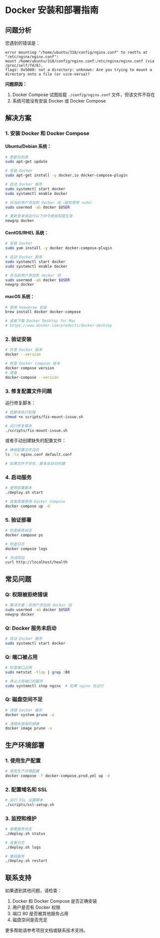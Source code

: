 # Docker 安装和部署指南

## 问题分析

您遇到的错误是：
```
error mounting "/home/ubuntu/318/config/nginx.conf" to rootfs at "/etc/nginx/nginx.conf": 
mount /home/ubuntu/318/config/nginx.conf:/etc/nginx/nginx.conf (via /proc/self/fd/6), 
flags: 0x5000: not a directory: unknown: Are you trying to mount a directory onto a file (or vice-versa)?
```

**问题原因：**
1. Docker Compose 试图挂载 `./config/nginx.conf` 文件，但该文件不存在
2. 系统可能没有安装 Docker 或 Docker Compose

## 解决方案

### 1. 安装 Docker 和 Docker Compose

#### Ubuntu/Debian 系统：
```bash
# 更新包列表
sudo apt-get update

# 安装 Docker
sudo apt-get install -y docker.io docker-compose-plugin

# 启动 Docker 服务
sudo systemctl start docker
sudo systemctl enable docker

# 将当前用户添加到 docker 组（避免使用 sudo）
sudo usermod -aG docker $USER

# 重新登录或运行以下命令使组权限生效
newgrp docker
```

#### CentOS/RHEL 系统：
```bash
# 安装 Docker
sudo yum install -y docker docker-compose-plugin

# 启动 Docker 服务
sudo systemctl start docker
sudo systemctl enable docker

# 将当前用户添加到 docker 组
sudo usermod -aG docker $USER
newgrp docker
```

#### macOS 系统：
```bash
# 使用 Homebrew 安装
brew install docker docker-compose

# 或者下载 Docker Desktop for Mac
# https://www.docker.com/products/docker-desktop
```

### 2. 验证安装

```bash
# 检查 Docker 版本
docker --version

# 检查 Docker Compose 版本
docker compose version
# 或者
docker-compose --version
```

### 3. 修复配置文件问题

运行修复脚本：
```bash
# 给脚本执行权限
chmod +x scripts/fix-mount-issue.sh

# 运行修复脚本
./scripts/fix-mount-issue.sh
```

或者手动创建缺失的配置文件：

```bash
# 确保配置文件存在
ls -la nginx.conf default.conf

# 如果文件不存在，脚本会自动创建
```

### 4. 启动服务

```bash
# 使用部署脚本
./deploy.sh start

# 或者直接使用 Docker Compose
docker compose up -d
```

### 5. 验证部署

```bash
# 检查服务状态
docker compose ps

# 检查日志
docker compose logs

# 测试网站
curl http://localhost/health
```

## 常见问题

### Q: 权限被拒绝错误
```bash
# 解决方案：将用户添加到 docker 组
sudo usermod -aG docker $USER
newgrp docker
```

### Q: Docker 服务未启动
```bash
# 启动 Docker 服务
sudo systemctl start docker
```

### Q: 端口被占用
```bash
# 检查端口占用
sudo netstat -tlnp | grep :80

# 停止占用端口的服务
sudo systemctl stop nginx  # 如果 nginx 在运行
```

### Q: 磁盘空间不足
```bash
# 清理 Docker 缓存
docker system prune -a

# 清理未使用的镜像
docker image prune -a
```

## 生产环境部署

### 1. 使用生产配置
```bash
# 使用生产环境配置
docker compose -f docker-compose.prod.yml up -d
```

### 2. 配置域名和 SSL
```bash
# 运行 SSL 设置脚本
./scripts/ssl-setup.sh
```

### 3. 监控和维护
```bash
# 查看服务状态
./deploy.sh status

# 查看日志
./deploy.sh logs

# 重启服务
./deploy.sh restart
```

## 联系支持

如果遇到其他问题，请检查：
1. Docker 和 Docker Compose 是否正确安装
2. 用户是否有 Docker 权限
3. 端口 80 是否被其他服务占用
4. 磁盘空间是否充足

更多帮助请参考项目文档或联系技术支持。
